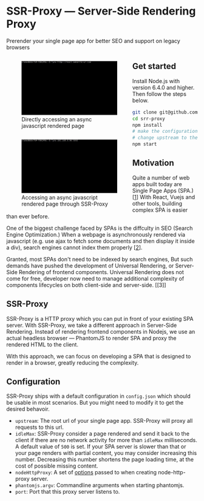 # SSR-Proxy — Server-Side Rendering Proxy

Prerender your single page app for better SEO and support on legacy browsers

<figure style="width: 50%; float: left">
<img src="demo-direct.gif"/>
<figcaption>Directly accessing an async javascript rendered page</figcaption>
</figure>
<figure style="width: 50%; float: left">
<img src="demo-ssr-proxy.gif"/>
<figcaption>Accessing an async javascript rendered page through SSR-Proxy</figcaption>
</figure>
</figure>

<div style="float: clear"></>

## Get started

Install Node.js with version 6.4.0 and higher. Then follow the steps below.
```bash
git clone git@github.com:xiamx/ssr-proxy.git
cd srr-proxy
npm install
# make the configuration needed in config.json
# change upstream to the server of your Single Page App
npm start
```

## Motivation

Quite a number of web apps built today are Single Page Apps (SPA.) [[1]] With React, Vuejs and other tools, building complex SPA is easier than ever before. 

One of the biggest challenge faced by SPAs is the diffculty in SEO (Search Engine Optimization.) When a webpage is asynchronously rendered via javascript (e.g. use ajax to fetch some documents and then display it inside a div), search engines cannot index them properly [[2]].

 Granted, most SPAs don't need to be indexed by search engines, But such demands have pushed the development of Universal Rendering, or Server-Side Rendering of frontend components. Universal Rendering does not come for free, developer now need to manage additional complexity of components lifecycles on both client-side and server-side. [[3]]

## SSR-Proxy

SSR-Proxy is a HTTP proxy which you can put in front of your existing SPA server. With SSR-Proxy, we take a different approach in Server-Side Rendering. Instead of rendering frontend components in Nodejs, we use an actual headless browser — PhantomJS to render SPA and proxy the rendered HTML to the client.

With this approach, we can focus on developing a SPA that is designed to render in a browser, greatly reducing the complexity.

## Configuration

SSR-Proxy ships with a default configuration in `config.json` which should be usable in most scenarios. But you might need to modify it to get the desired behavoir.

- `upstream`: The root url of your single page app. SSR-Proxy will proxy all requests to this url.
- `idleMax`: SSR-Proxy consider a page rendered and send it back to the client if there are no network activity for more than `idleMax` milliseconds. A default value of `500` is set. If your SPA server is slower than that or your page renders with partial content, you may consider increasing this number. Decreasing this number shortens the page loading time, at the cost of possible missing content.
- `nodeHttpProxy`: A set of [options](https://github.com/nodejitsu/node-http-proxy#options) passed to when creating node-http-proxy server.
- `phantomjs.argv`: Commandline arguments when starting phantomjs.
- `port`: Port that this proxy server listens to.

[1]: https://github.com/search?o=desc&q=require%28%27react-router%27%29&ref=searchresults&s=indexed&type=Code&utf8=%E2%9C%93

[2]: http://webcache.googleusercontent.com/search?q=cache:ypDo69X-oj0J:react.semantic-ui.com/&num=1&hl=en&gl=ca&strip=1&vwsrc=0